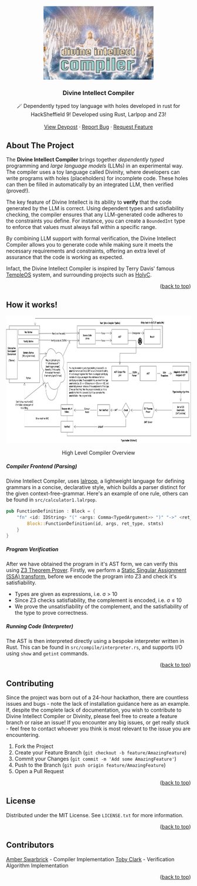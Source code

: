 <!-- Improved compatibility of back to top link: See: https://github.com/pull/73 -->
<a name="readme-top"></a>

<!-- PROJECT LOGO -->
<br />
<div align="center">
  <a href="https://github.com/tobybenjaminclark/divinity">
    <img src="assets/divinity-export.gif" alt="Logo" width="300" height="200">
  </a>

  <h3 align="center">Divine Intellect Compiler</h3>

  <p align="center">
    🪄 Dependently typed toy language with holes developed in rust for HackSheffield 9! Developed using Rust, Larlpop and Z3!
    <br />
    <br />
    <a href="https://devpost.com/software/divinity">View Devpost</a>
    ·
    <a href="https://github.com//tobybenjaminclark/divinity/issues">Report Bug</a>
    ·
    <a href="https://github.com/tobybenjaminclark/divinity/issues">Request Feature</a>
  </p>
</div>



<!-- ABOUT THE PROJECT -->
## About The Project

The **Divine Intellect Compiler** brings together *dependently typed* programming and *large language models* (LLMs) in an experimental way. The compiler uses a toy language called Divinity, where developers can write programs with holes (placeholders) for incomplete code. These holes can then be filled in automatically by an integrated LLM, then verified (proved!).

The key feature of Divine Intellect is its ability to **verify** that the code generated by the LLM is correct. Using dependent types and satisfiability checking, the compiler ensures that any LLM-generated code adheres to the constraints you define. For instance, you can create a `BoundedInt` type to enforce that values must always fall within a specific range.

By combining LLM support with formal verification, the Divine Intellect Compiler allows you to generate code while making sure it meets the necessary requirements and constraints, offering an extra level of assurance that the code is working as expected.

Infact, the Divine Intellect Compiler is inspired by Terry Davis' famous [TempleOS](https://en.wikipedia.org/wiki/TempleOS) system, and surrounding projects such as [HolyC](https://holyc-lang.com/).

<p align="right">(<a href="#readme-top">back to top</a>)</p>




<!-- USAGE EXAMPLES -->
## How it works!

<p align="center">
  <img src="assets/compiler_diagram.png" width="910" height="348">
</p>
<p align="center">
High Level Compiler Overview
</p>

##### Compiler Frontend (Parsing)
Divine Intellect Compiler, uses [lalrpop](https://github.com/lalrpop/lalrpop), a lightweight language for defining grammars in a concise, declarative style, which builds a parser distinct for the given context-free-grammar. Here's an example of one rule, others can be found in `src/calculator1.lalrpop`.

```rust
pub FunctionDefinition : Block = {
    "fn" <id: IDString> "(" <args: Comma<TypedArgument>> ")" "->" <ret_type: IDString> "{" <stmts: Semicolon<Statement>> "}" => {
        Block::FunctionDefinition(id, args, ret_type, stmts)
    }
}
```

##### Program Verification
After we have obtained the program in it's AST form, we can verify this using [Z3 Theorem Prover](https://github.com/Z3Prover/z3). Firstly, we perform a [Static Singular Assignment (SSA) transform](https://en.wikipedia.org/wiki/Static_single-assignment_form), before we encode the program into Z3 and check it's satisfiability.
- Types are given as expressions, i.e. σ > 10
- Since Z3 checks satisfiability, the complement is encoded, i.e. σ ≤ 10
- We prove the unsatisfiability of the complement, and the satisfiability of the type to prove correctness.


##### Running Code (Interpreter)
The AST is then interpreted directly using a bespoke interpreter written in Rust. This can be found in `src/compile/interpreter.rs`, and supports I/O using `show` and `getint` commands.

<p align="right">(<a href="#readme-top">back to top</a>)</p>

<!-- CONTRIBUTING -->
## Contributing
Since the project was born out of a 24-hour hackathon, there are countless issues and bugs - note the lack of installation guidance here as an example. If, despite the complete lack of documentation, you wish to contribute to Divine Intellect Compiler or Divinity, please feel free to create a feature branch or raise an issue! If you encounter any big issues, or get really stuck - feel free to contact whoever you think is most relevant to the issue you are encountering. 

1. Fork the Project
2. Create your Feature Branch (`git checkout -b feature/AmazingFeature`)
3. Commit your Changes (`git commit -m 'Add some AmazingFeature'`)
4. Push to the Branch (`git push origin feature/AmazingFeature`)
5. Open a Pull Request

<p align="right">(<a href="#readme-top">back to top</a>)</p>



<!-- LICENSE -->
## License

Distributed under the MIT License. See `LICENSE.txt` for more information.

<p align="right">(<a href="#readme-top">back to top</a>)</p>

<!-- CONTACT -->
## Contributors
[Amber Swarbrick](https://github.com/aswarbs) - Compiler Implementation
[Toby Clark](https://github.com/tobybenjaminclark) - Verification Algorithm Implementation


<p align="right">(<a href="#readme-top">back to top</a>)</p>
